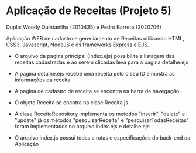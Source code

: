 
# Aplicação de Receitas (Projeto 5)

Dupla: Woody Quintanilha (2010435) e Pedro Barreto (2020706)

Aplicação WEB de cadastro e gereciamento de Receitas utilizando  HTML, CSS3, Javascript, NodeJS e os frameworks Express e
EJS.

* O arquivo da pagina principal (Index.ejs) possibilita a listagem  das receitas cadastradas e ao serem clicadas leva para a pagina detalhe.ejs 

* A pagina detalhe.ejs recebe uma receita pelo o seu ID e mostra as informações da receita

* A pagina de cadastro de receita se encontra na barra de navegação

* O objeto Receita se encotra na clase Receita.js

* A clase ReceitaRepository implementa os metodos "inserir", "delete" e "update" já os métodos "pesquisarReceita" e "pesquisarTodasReceitas" foram implementados no arquivo index.ejs e detalhe.ejs

* O arquivo index.js possui todas a rotas e especificações do back-end da Aplicação
